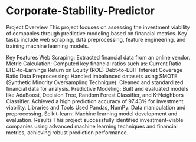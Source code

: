 # Corporate-Stability-Predictor

Project Overview
This project focuses on assessing the investment viability of companies through predictive modeling based on financial metrics. Key tasks include web scraping, data preprocessing, feature engineering, and training machine learning models.

Key Features
Web Scraping: Extracted financial data from an online vendor.
Metric Calculation: Computed key financial ratios such as:
Current Ratio
LTD-to-Earnings
Return on Equity (ROE)
Debt-to-EBIT
Interest Coverage Ratio
Data Preprocessing:
Handled imbalanced datasets using SMOTE (Synthetic Minority Oversampling Technique).
Cleaned and standardized financial data for analysis.
Predictive Modeling:
Built and evaluated models like AdaBoost, Decision Tree, Random Forest Classifier, and K-Neighbors Classifier.
Achieved a high prediction accuracy of 97.43% for investment viability.
Libraries and Tools Used
Pandas, NumPy: Data manipulation and preprocessing.
Scikit-learn: Machine learning model development and evaluation.
Results
This project successfully identified investment-viable companies using advanced machine learning techniques and financial metrics, achieving robust prediction performance.
